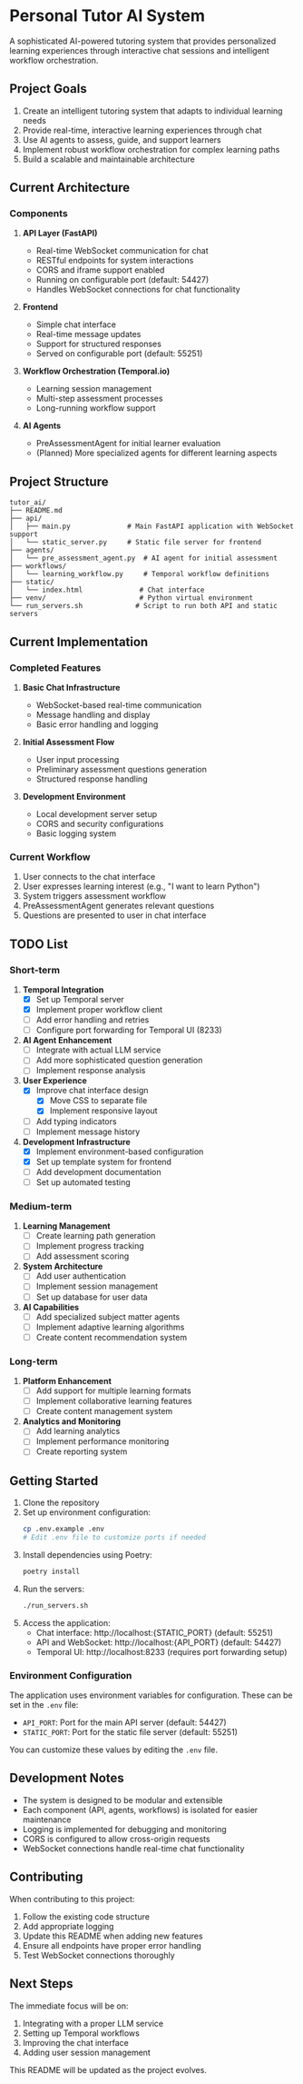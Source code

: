 # Personal Tutor AI System

A sophisticated AI-powered tutoring system that provides personalized learning experiences through interactive chat sessions and intelligent workflow orchestration.

## Project Goals

1. Create an intelligent tutoring system that adapts to individual learning needs
2. Provide real-time, interactive learning experiences through chat
3. Use AI agents to assess, guide, and support learners
4. Implement robust workflow orchestration for complex learning paths
5. Build a scalable and maintainable architecture

## Current Architecture

### Components

1. **API Layer (FastAPI)**
   - Real-time WebSocket communication for chat
   - RESTful endpoints for system interactions
   - CORS and iframe support enabled
   - Running on configurable port (default: 54427)
   - Handles WebSocket connections for chat functionality

2. **Frontend**
   - Simple chat interface
   - Real-time message updates
   - Support for structured responses
   - Served on configurable port (default: 55251)

3. **Workflow Orchestration (Temporal.io)**
   - Learning session management
   - Multi-step assessment processes
   - Long-running workflow support

4. **AI Agents**
   - PreAssessmentAgent for initial learner evaluation
   - (Planned) More specialized agents for different learning aspects

## Project Structure

```
tutor_ai/
├── README.md
├── api/
│   ├── main.py              # Main FastAPI application with WebSocket support
│   └── static_server.py     # Static file server for frontend
├── agents/
│   └── pre_assessment_agent.py  # AI agent for initial assessment
├── workflows/
│   └── learning_workflow.py     # Temporal workflow definitions
├── static/
│   └── index.html              # Chat interface
├── venv/                       # Python virtual environment
└── run_servers.sh             # Script to run both API and static servers
```

## Current Implementation

### Completed Features

1. **Basic Chat Infrastructure**
   - WebSocket-based real-time communication
   - Message handling and display
   - Basic error handling and logging

2. **Initial Assessment Flow**
   - User input processing
   - Preliminary assessment questions generation
   - Structured response handling

3. **Development Environment**
   - Local development server setup
   - CORS and security configurations
   - Basic logging system

### Current Workflow

1. User connects to the chat interface
2. User expresses learning interest (e.g., "I want to learn Python")
3. System triggers assessment workflow
4. PreAssessmentAgent generates relevant questions
5. Questions are presented to user in chat interface

## TODO List

### Short-term

1. **Temporal Integration**
   - [x] Set up Temporal server
   - [x] Implement proper workflow client
   - [ ] Add error handling and retries
   - [ ] Configure port forwarding for Temporal UI (8233)

2. **AI Agent Enhancement**
   - [ ] Integrate with actual LLM service
   - [ ] Add more sophisticated question generation
   - [ ] Implement response analysis

3. **User Experience**
   - [x] Improve chat interface design
     - [x] Move CSS to separate file
     - [x] Implement responsive layout
   - [ ] Add typing indicators
   - [ ] Implement message history

4. **Development Infrastructure**
   - [x] Implement environment-based configuration
   - [x] Set up template system for frontend
   - [ ] Add development documentation
   - [ ] Set up automated testing

### Medium-term

1. **Learning Management**
   - [ ] Create learning path generation
   - [ ] Implement progress tracking
   - [ ] Add assessment scoring

2. **System Architecture**
   - [ ] Add user authentication
   - [ ] Implement session management
   - [ ] Set up database for user data

3. **AI Capabilities**
   - [ ] Add specialized subject matter agents
   - [ ] Implement adaptive learning algorithms
   - [ ] Create content recommendation system

### Long-term

1. **Platform Enhancement**
   - [ ] Add support for multiple learning formats
   - [ ] Implement collaborative learning features
   - [ ] Create content management system

2. **Analytics and Monitoring**
   - [ ] Add learning analytics
   - [ ] Implement performance monitoring
   - [ ] Create reporting system

## Getting Started

1. Clone the repository
2. Set up environment configuration:
   ```bash
   cp .env.example .env
   # Edit .env file to customize ports if needed
   ```
3. Install dependencies using Poetry:
   ```bash
   poetry install
   ```
4. Run the servers:
   ```bash
   ./run_servers.sh
   ```
5. Access the application:
   - Chat interface: http://localhost:{STATIC_PORT} (default: 55251)
   - API and WebSocket: http://localhost:{API_PORT} (default: 54427)
   - Temporal UI: http://localhost:8233 (requires port forwarding setup)

### Environment Configuration

The application uses environment variables for configuration. These can be set in the `.env` file:

- `API_PORT`: Port for the main API server (default: 54427)
- `STATIC_PORT`: Port for the static file server (default: 55251)

You can customize these values by editing the `.env` file.

## Development Notes

- The system is designed to be modular and extensible
- Each component (API, agents, workflows) is isolated for easier maintenance
- Logging is implemented for debugging and monitoring
- CORS is configured to allow cross-origin requests
- WebSocket connections handle real-time chat functionality

## Contributing

When contributing to this project:
1. Follow the existing code structure
2. Add appropriate logging
3. Update this README when adding new features
4. Ensure all endpoints have proper error handling
5. Test WebSocket connections thoroughly

## Next Steps

The immediate focus will be on:
1. Integrating with a proper LLM service
2. Setting up Temporal workflows
3. Improving the chat interface
4. Adding user session management

This README will be updated as the project evolves.